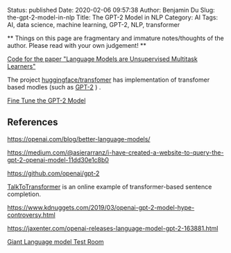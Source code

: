 Status: published
Date: 2020-02-06 09:57:38
Author: Benjamin Du
Slug: the-gpt-2-model-in-nlp
Title: The GPT-2 Model in NLP
Category: AI
Tags: AI, data science, machine learning, GPT-2, NLP, transformer

**
Things on this page are fragmentary and immature notes/thoughts of the author.
Please read with your own judgement!
**


[Code for the paper "Language Models are Unsupervised Multitask Learners"](https://github.com/openai/gpt-2)

The project 
[huggingface/transfomer](https://github.com/huggingface/transformers)
has implementation of transfomer based modles 
(such as
[GPT-2](https://github.com/huggingface/transformers/blob/master/src/transformers/modeling_gpt2.py)
)
.

[Fine Tune the GPT-2 Model](https://github.com/huggingface/transformers/tree/master/examples#gpt-2gpt-and-causal-language-modeling)

## References

https://openai.com/blog/better-language-models/

https://medium.com/@asierarranz/i-have-created-a-website-to-query-the-gpt-2-openai-model-11dd30e1c8b0

https://github.com/openai/gpt-2

[TalkToTransformer](https://talktotransformer.com/) is an online example of transformer-based sentence completion.

https://www.kdnuggets.com/2019/03/openai-gpt-2-model-hype-controversy.html

https://jaxenter.com/openai-releases-language-model-gpt-2-163881.html

[Giant Language model Test Room](http://gltr.io/dist/index.html)
